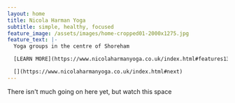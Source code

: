 ```yaml
---
layout: home
title: Nicola Harman Yoga
subtitle: simple, healthy, focused
feature_image: /assets/images/home-cropped01-2000x1275.jpg
feature_text: |-
  Yoga groups in the centre of Shoreham

  [LEARN MORE](https://www.nicolaharmanyoga.co.uk/index.html#features13-5)

  [](https://www.nicolaharmanyoga.co.uk/index.html#next)
---
```


There isn't much going on here yet, but watch this space
